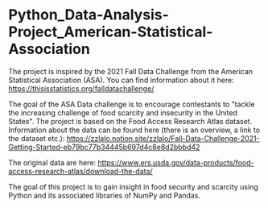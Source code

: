 # Python_Data-Analysis-Project_American-Statistical-Association
The project is inspired by the 2021 Fall Data Challenge from the American Statistical Association (ASA). You can find information about it here: https://thisisstatistics.org/falldatachallenge/

The goal of the ASA Data challenge is to encourage contestants to "tackle the increasing challenge of food scarcity and insecurity in the United States". The project is based on the Food Access Research Atlas dataset. Information about the data can be found here (there is an overview, a link to the dataset etc.):
https://zzlalo.notion.site/zzlalo/Fall-Data-Challenge-2021-Getting-Started-eb79bc77b34445b697d4c8e8d2bbbd42

The original data are here:
https://www.ers.usda.gov/data-products/food-access-research-atlas/download-the-data/

The goal of this project is to gain insight in food security and scarcity using Python and its associated libraries of NumPy and Pandas.
